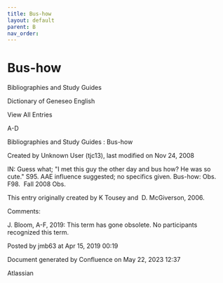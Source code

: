 ```yaml
---
title: Bus-how
layout: default
parent: B
nav_order:
---
```


# Bus-how

Bibliographies and Study Guides

Dictionary of Geneseo English

View All Entries

A-D

Bibliographies and Study Guides : Bus-how

Created by  Unknown User (tjc13), last modified on Nov 24, 2008

IN: Guess what; &quot;I met this guy the other day and bus how? He was so cute.&quot; S95. AAE influence suggested; no specifics given. Bus-how: Obs. F98.  Fall 2008 Obs.

This entry originally created by K Tousey and  D. McGiverson, 2006.

Comments:

J. Bloom, A-F, 2019: This term has gone obsolete. No participants recognized this term. 

Posted by jmb63 at Apr 15, 2019 00:19

Document generated by Confluence on May 22, 2023 12:37

Atlassian
